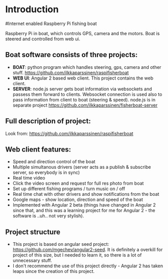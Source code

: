# Introduction

#Internet enabled Raspberry Pi fishing boat

Raspberry Pi in boat, which controls GPS, camera and the motors. Boat is steered and controlled from web ui.

## Boat software consists of three projects:
 - **BOAT**:  python program which handles steering, gps, camera and other stuff. https://github.com/ilkkaparssinen/raspifisherboat
 - **WEB UI**: Angular 2 based web client. This project contains the web client.
 - **SERVER**: node.js server gets boat information via websockets and passess them forward to clients. Websocket connection is used also to pass information from client to boat (steering & speed). node.js is in separate project https://github.com/ilkkaparssinen/fisherboat-server

## Full description of project:
  
  Look from: https://github.com/ilkkaparssinen/raspifisherboat
 
## Web client features:
 - Speed and direction control of the boat
 - Multiple simultanous drivers (server acts as a publish & subscribe server, so everybody is in sync)
 - Real time video
 - Click the video screen and request for full res photo from boat
 - Set up different fishing programs / turn music on / off
 - Real time chat with other drivers and show notifications from the boat
 - Google maps - show location, direction and speed of the boat
 - Implemented with Angular 2 beta (things have changed in Angular 2 since that, and this was a learning project for me for Angular 2 - the software is ..uh.. not very stylish).
 
## Project structure
  - This project is based on angular seed project: https://github.com/mgechev/angular2-seed. It is definitely a overkill for project of this size, but I needed to learn it, so there is a lot of unnecessary stuff.
  - I don't recommend the use of this project directly - Angular 2 has taken leaps since the creation of this project.


